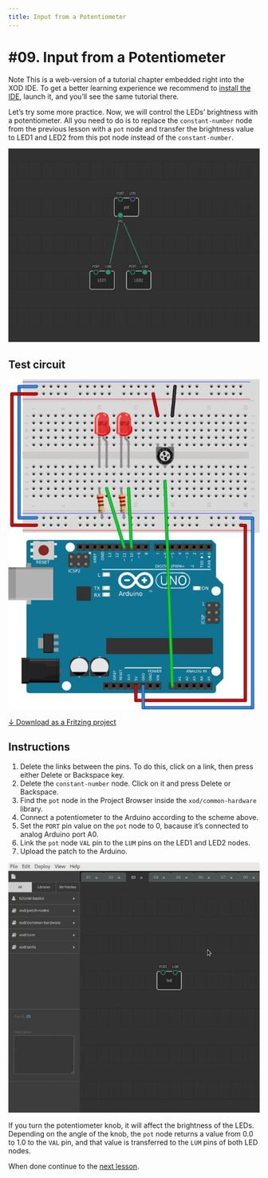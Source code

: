 ```yaml
---
title: Input from a Potentiometer
---
```


# #09. Input from a Potentiometer

<div class="ui segment">
<span class="ui ribbon label">Note</span>
This is a web-version of a tutorial chapter embedded right into the XOD IDE.
To get a better learning experience we recommend to
<a href="../install/">install the IDE</a>, launch it, and you’ll see the
same tutorial there.
</div>

Let’s try some more practice. Now, we will control the LEDs’ brightness with a
potentiometer. All you need to do is to replace the `constant-number` node from the
previous lesson with a `pot` node and transfer the brightness value to LED1 and LED2
from this pot node instead of the `constant-number`.

![Patch](./patch.png)

## Test circuit

![Circuit](./circuit.fz.png)

[↓ Download as a Fritzing project](./circuit.fzz)

## Instructions

1. Delete the links between the pins. To do this, click on a link, then press
   either Delete or Backspace key.
2. Delete the `constant-number` node. Click on it and press Delete or
   Backspace.
3. Find the `pot` node in the Project Browser inside the `xod/common-hardware`
   library.
4. Connect a potentiometer to the Arduino according to the scheme above.
5. Set the `PORT` pin value on the `pot` node to 0, bacause it’s connected to
   analog Arduino port A0.
6. Link the `pot` node `VAL` pin to the `LUM` pins on the LED1 and LED2 nodes.
7. Upload the patch to the Arduino.

![Screencast](./screencast.gif)

If you turn the potentiometer knob, it will affect the brightness of the LEDs.
Depending on the angle of the knob, the `pot` node returns a value from 0.0 to
1.0 to the `VAL` pin, and that value is transferred to the `LUM` pins of both
LED nodes.

When done continue to the [next lesson](../10-math/).
